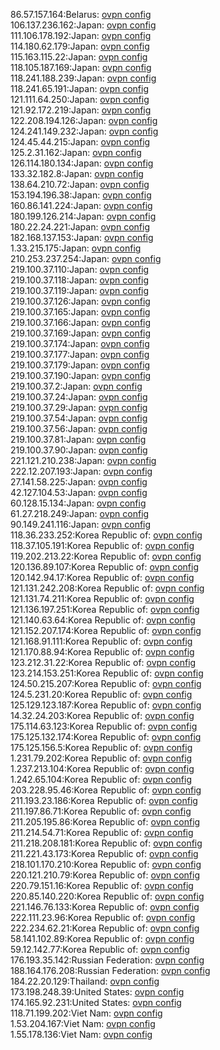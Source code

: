 86.57.157.164:Belarus: [ovpn config](vpn/86_57_157_164.ovpn)  
106.137.236.162:Japan: [ovpn config](vpn/106_137_236_162.ovpn)  
111.106.178.192:Japan: [ovpn config](vpn/111_106_178_192.ovpn)  
114.180.62.179:Japan: [ovpn config](vpn/114_180_62_179.ovpn)  
115.163.115.22:Japan: [ovpn config](vpn/115_163_115_22.ovpn)  
118.105.187.169:Japan: [ovpn config](vpn/118_105_187_169.ovpn)  
118.241.188.239:Japan: [ovpn config](vpn/118_241_188_239.ovpn)  
118.241.65.191:Japan: [ovpn config](vpn/118_241_65_191.ovpn)  
121.111.64.250:Japan: [ovpn config](vpn/121_111_64_250.ovpn)  
121.92.172.219:Japan: [ovpn config](vpn/121_92_172_219.ovpn)  
122.208.194.126:Japan: [ovpn config](vpn/122_208_194_126.ovpn)  
124.241.149.232:Japan: [ovpn config](vpn/124_241_149_232.ovpn)  
124.45.44.215:Japan: [ovpn config](vpn/124_45_44_215.ovpn)  
125.2.31.162:Japan: [ovpn config](vpn/125_2_31_162.ovpn)  
126.114.180.134:Japan: [ovpn config](vpn/126_114_180_134.ovpn)  
133.32.182.8:Japan: [ovpn config](vpn/133_32_182_8.ovpn)  
138.64.210.72:Japan: [ovpn config](vpn/138_64_210_72.ovpn)  
153.194.196.38:Japan: [ovpn config](vpn/153_194_196_38.ovpn)  
160.86.141.224:Japan: [ovpn config](vpn/160_86_141_224.ovpn)  
180.199.126.214:Japan: [ovpn config](vpn/180_199_126_214.ovpn)  
180.22.24.221:Japan: [ovpn config](vpn/180_22_24_221.ovpn)  
182.168.137.153:Japan: [ovpn config](vpn/182_168_137_153.ovpn)  
1.33.215.175:Japan: [ovpn config](vpn/1_33_215_175.ovpn)  
210.253.237.254:Japan: [ovpn config](vpn/210_253_237_254.ovpn)  
219.100.37.110:Japan: [ovpn config](vpn/219_100_37_110.ovpn)  
219.100.37.118:Japan: [ovpn config](vpn/219_100_37_118.ovpn)  
219.100.37.119:Japan: [ovpn config](vpn/219_100_37_119.ovpn)  
219.100.37.126:Japan: [ovpn config](vpn/219_100_37_126.ovpn)  
219.100.37.165:Japan: [ovpn config](vpn/219_100_37_165.ovpn)  
219.100.37.166:Japan: [ovpn config](vpn/219_100_37_166.ovpn)  
219.100.37.169:Japan: [ovpn config](vpn/219_100_37_169.ovpn)  
219.100.37.174:Japan: [ovpn config](vpn/219_100_37_174.ovpn)  
219.100.37.177:Japan: [ovpn config](vpn/219_100_37_177.ovpn)  
219.100.37.179:Japan: [ovpn config](vpn/219_100_37_179.ovpn)  
219.100.37.190:Japan: [ovpn config](vpn/219_100_37_190.ovpn)  
219.100.37.2:Japan: [ovpn config](vpn/219_100_37_2.ovpn)  
219.100.37.24:Japan: [ovpn config](vpn/219_100_37_24.ovpn)  
219.100.37.29:Japan: [ovpn config](vpn/219_100_37_29.ovpn)  
219.100.37.54:Japan: [ovpn config](vpn/219_100_37_54.ovpn)  
219.100.37.56:Japan: [ovpn config](vpn/219_100_37_56.ovpn)  
219.100.37.81:Japan: [ovpn config](vpn/219_100_37_81.ovpn)  
219.100.37.90:Japan: [ovpn config](vpn/219_100_37_90.ovpn)  
221.121.210.238:Japan: [ovpn config](vpn/221_121_210_238.ovpn)  
222.12.207.193:Japan: [ovpn config](vpn/222_12_207_193.ovpn)  
27.141.58.225:Japan: [ovpn config](vpn/27_141_58_225.ovpn)  
42.127.104.53:Japan: [ovpn config](vpn/42_127_104_53.ovpn)  
60.128.15.134:Japan: [ovpn config](vpn/60_128_15_134.ovpn)  
61.27.218.249:Japan: [ovpn config](vpn/61_27_218_249.ovpn)  
90.149.241.116:Japan: [ovpn config](vpn/90_149_241_116.ovpn)  
118.36.233.252:Korea Republic of: [ovpn config](vpn/118_36_233_252.ovpn)  
118.37.105.191:Korea Republic of: [ovpn config](vpn/118_37_105_191.ovpn)  
119.202.213.22:Korea Republic of: [ovpn config](vpn/119_202_213_22.ovpn)  
120.136.89.107:Korea Republic of: [ovpn config](vpn/120_136_89_107.ovpn)  
120.142.94.17:Korea Republic of: [ovpn config](vpn/120_142_94_17.ovpn)  
121.131.242.208:Korea Republic of: [ovpn config](vpn/121_131_242_208.ovpn)  
121.131.74.211:Korea Republic of: [ovpn config](vpn/121_131_74_211.ovpn)  
121.136.197.251:Korea Republic of: [ovpn config](vpn/121_136_197_251.ovpn)  
121.140.63.64:Korea Republic of: [ovpn config](vpn/121_140_63_64.ovpn)  
121.152.207.174:Korea Republic of: [ovpn config](vpn/121_152_207_174.ovpn)  
121.168.91.111:Korea Republic of: [ovpn config](vpn/121_168_91_111.ovpn)  
121.170.88.94:Korea Republic of: [ovpn config](vpn/121_170_88_94.ovpn)  
123.212.31.22:Korea Republic of: [ovpn config](vpn/123_212_31_22.ovpn)  
123.214.153.251:Korea Republic of: [ovpn config](vpn/123_214_153_251.ovpn)  
124.50.215.207:Korea Republic of: [ovpn config](vpn/124_50_215_207.ovpn)  
124.5.231.20:Korea Republic of: [ovpn config](vpn/124_5_231_20.ovpn)  
125.129.123.187:Korea Republic of: [ovpn config](vpn/125_129_123_187.ovpn)  
14.32.24.203:Korea Republic of: [ovpn config](vpn/14_32_24_203.ovpn)  
175.114.63.123:Korea Republic of: [ovpn config](vpn/175_114_63_123.ovpn)  
175.125.132.174:Korea Republic of: [ovpn config](vpn/175_125_132_174.ovpn)  
175.125.156.5:Korea Republic of: [ovpn config](vpn/175_125_156_5.ovpn)  
1.231.79.202:Korea Republic of: [ovpn config](vpn/1_231_79_202.ovpn)  
1.237.213.104:Korea Republic of: [ovpn config](vpn/1_237_213_104.ovpn)  
1.242.65.104:Korea Republic of: [ovpn config](vpn/1_242_65_104.ovpn)  
203.228.95.46:Korea Republic of: [ovpn config](vpn/203_228_95_46.ovpn)  
211.193.23.186:Korea Republic of: [ovpn config](vpn/211_193_23_186.ovpn)  
211.197.86.71:Korea Republic of: [ovpn config](vpn/211_197_86_71.ovpn)  
211.205.195.86:Korea Republic of: [ovpn config](vpn/211_205_195_86.ovpn)  
211.214.54.71:Korea Republic of: [ovpn config](vpn/211_214_54_71.ovpn)  
211.218.208.181:Korea Republic of: [ovpn config](vpn/211_218_208_181.ovpn)  
211.221.43.173:Korea Republic of: [ovpn config](vpn/211_221_43_173.ovpn)  
218.101.170.210:Korea Republic of: [ovpn config](vpn/218_101_170_210.ovpn)  
220.121.210.79:Korea Republic of: [ovpn config](vpn/220_121_210_79.ovpn)  
220.79.151.16:Korea Republic of: [ovpn config](vpn/220_79_151_16.ovpn)  
220.85.140.220:Korea Republic of: [ovpn config](vpn/220_85_140_220.ovpn)  
221.146.76.133:Korea Republic of: [ovpn config](vpn/221_146_76_133.ovpn)  
222.111.23.96:Korea Republic of: [ovpn config](vpn/222_111_23_96.ovpn)  
222.234.62.21:Korea Republic of: [ovpn config](vpn/222_234_62_21.ovpn)  
58.141.102.89:Korea Republic of: [ovpn config](vpn/58_141_102_89.ovpn)  
59.12.142.77:Korea Republic of: [ovpn config](vpn/59_12_142_77.ovpn)  
176.193.35.142:Russian Federation: [ovpn config](vpn/176_193_35_142.ovpn)  
188.164.176.208:Russian Federation: [ovpn config](vpn/188_164_176_208.ovpn)  
184.22.20.129:Thailand: [ovpn config](vpn/184_22_20_129.ovpn)  
173.198.248.39:United States: [ovpn config](vpn/173_198_248_39.ovpn)  
174.165.92.231:United States: [ovpn config](vpn/174_165_92_231.ovpn)  
118.71.199.202:Viet Nam: [ovpn config](vpn/118_71_199_202.ovpn)  
1.53.204.167:Viet Nam: [ovpn config](vpn/1_53_204_167.ovpn)  
1.55.178.136:Viet Nam: [ovpn config](vpn/1_55_178_136.ovpn)  

